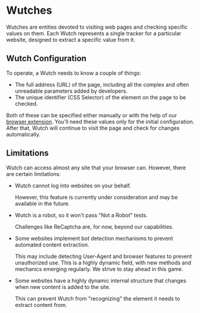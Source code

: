 # Wutches

Wutches are entities devoted to visiting web pages and checking specific values on them. Each Wutch represents a single tracker for a particular website, designed to extract a specific value from it.

## Wutch Configuration

To operate, a Wutch needs to know a couple of things:
- The full address (URL) of the page, including all the complex and often unreadable parameters added by developers.
- The unique identifier (CSS Selector) of the element on the page to be checked.

Both of these can be specified either manually or with the help of our [browser extension](https://wutch.net/docs/chrome-extension). You'll need these values only for the initial configuration. After that, Wutch will continue to visit the page and check for changes automatically.

## Limitations

Wutch can access almost any site that your browser can. However, there are certain limitations:

- Wutch cannot log into websites on your behalf.
  <p className="description">However, this feature is currently under consideration and may be available in the future.
- Wutch is a robot, so it won't pass "Not a Robot" tests.
  <p className="description">Challenges like ReCaptcha are, for now, beyond our capabilities.</p>
- Some websites implement bot detection mechanisms to prevent automated content extraction.
  <p className="description">This may include detecting User-Agent and browser features to prevent unauthorized use. This is a highly dynamic field, with new methods and mechanics emerging regularly. We strive to stay ahead in this game.</p>
- Some websites have a highly dynamic internal structure that changes when new content is added to the site.
  <p className="description">This can prevent Wutch from "recognizing" the element it needs to extract content from.</p>